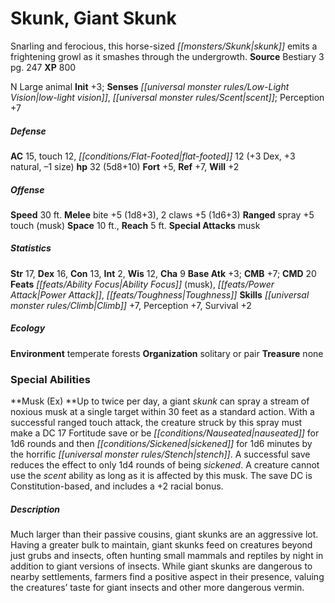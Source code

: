 ﻿---
cssclass: [monsters]
title1: Skunk, Giant Skunk
desc_short: Snarling and ferocious, this horse-sized skunk emits a frightening growl
  as it smashes through the undergrowth.
title2: Giant Skunk
CR: 3
sources:
- name: Bestiary 3
  page: 247
  link: http://paizo.com/products/btpy8odu?Pathfinder-Roleplaying-Game-Bestiary-3
XP: 800
alignment: N
size: Large
type: animal
initiative:
  bonus: 3
senses:
  low-light vision: true
  scent: true
AC:
  AC: 15
  touch: 12
  flat_footed: 12
  components:
    dex: 3
    natural: 3
    size: -1
HP:
  HP: 32
  long: 5d8+10
saves:
  fort: 5
  ref: 7
  will: 2
speeds:
  base: 30
attacks:
  melee:
  - - text: bite +5 (1d8+3)
      entries:
      - - damage: 1d8+3
      attack: bite
      bonus:
      - 5
    - text: 2 claws +5 (1d6+3)
      entries:
      - - damage: 1d6+3
      count: 2
      attack: claws
      bonus:
      - 5
  ranged:
  - - text: spray +5 touch (musk)
      entries:
      - - effect: musk
      attack: spray
      bonus:
      - 5
      touch: true
  special:
  - musk
space: 10
reach: 5
ability_scores:
  STR: 17
  DEX: 16
  CON: 13
  INT: 2
  WIS: 12
  CHA: 9
BAB: 3
CMB: 7
CMD: 20
feats:
- name: Ability Focus (musk)
- name: Power Attack
- name: Toughness
skills:
  Climb: 7
  Perception: 7
  Survival: 2
ecology:
  environment: temperate forests
  organization: solitary or pair
  treasure_type: none
special_abilities:
  Musk (Ex): Up to twice per day, a giant skunk can spray a stream of noxious musk
    at a single target within 30 feet as a standard action. With a successful ranged
    touch attack, the creature struck by this spray must make a DC 17 Fortitude save
    or be nauseated for 1d6 rounds and then sickened for 1d6 minutes by the horrific
    stench. A successful save reduces the effect to only 1d4 rounds of being sickened.
    A creature cannot use the scent ability as long as it is affected by this musk.
    The save DC is Constitution-based, and includes a +2 racial bonus.
desc_long: Much larger than their passive cousins, giant skunks are an aggressive
  lot. Having a greater bulk to maintain, giant skunks feed on creatures beyond just
  grubs and insects, often hunting small mammals and reptiles by night in addition
  to giant versions of insects. While giant skunks are dangerous to nearby settlements,
  farmers find a positive aspect in their presence, valuing the creatures' taste for
  giant insects and other more dangerous vermin.

---

# Skunk, Giant Skunk
Snarling and ferocious, this horse-sized _[[monsters/Skunk|skunk]]_ emits a frightening growl as it smashes through the undergrowth.
**Source** Bestiary 3 pg. 247
**XP** 800

N Large animal
**Init** +3; **Senses** _[[universal monster rules/Low-Light Vision|low-light vision]]_, _[[universal monster rules/Scent|scent]]_; Perception +7

##### Defense

**AC** 15, touch 12, _[[conditions/Flat-Footed|flat-footed]]_ 12 (+3 Dex, +3 natural, –1 size)
**hp** 32 (5d8+10)
**Fort** +5, **Ref** +7, **Will** +2

##### Offense
**Speed** 30 ft.
**Melee** bite +5 (1d8+3), 2 claws +5 (1d6+3)
**Ranged** spray +5 touch (musk)
**Space** 10 ft., **Reach** 5 ft.
**Special Attacks** musk

##### Statistics
**Str** 17, **Dex** 16, **Con** 13, **Int** 2, **Wis** 12, **Cha** 9
**Base Atk** +3; **CMB** +7; **CMD** 20
**Feats** _[[feats/Ability Focus|Ability Focus]]_ (musk), _[[feats/Power Attack|Power Attack]]_, _[[feats/Toughness|Toughness]]_
**Skills** _[[universal monster rules/Climb|Climb]]_ +7, Perception +7, Survival +2

##### Ecology

**Environment** temperate forests
**Organization** solitary or pair
**Treasure** none

### Special Abilities

**Musk (Ex) **Up to twice per day, a giant _skunk_ can spray a stream of noxious musk at a single target within 30 feet as a standard action. With a successful ranged touch attack, the creature struck by this spray must make a DC 17 Fortitude save or be _[[conditions/Nauseated|nauseated]]_ for 1d6 rounds and then _[[conditions/Sickened|sickened]]_ for 1d6 minutes by the horrific _[[universal monster rules/Stench|stench]]_. A successful save reduces the effect to only 1d4 rounds of being _sickened_. A creature cannot use the _scent_ ability as long as it is affected by this musk. The save DC is Constitution-based, and includes a +2 racial bonus.

##### Description

Much larger than their passive cousins, giant skunks are an aggressive lot. Having a greater bulk to maintain, giant skunks feed on creatures beyond just grubs and insects, often hunting small mammals and reptiles by night in addition to giant versions of insects. While giant skunks are dangerous to nearby settlements, farmers find a positive aspect in their presence, valuing the creatures’ taste for giant insects and other more dangerous vermin.